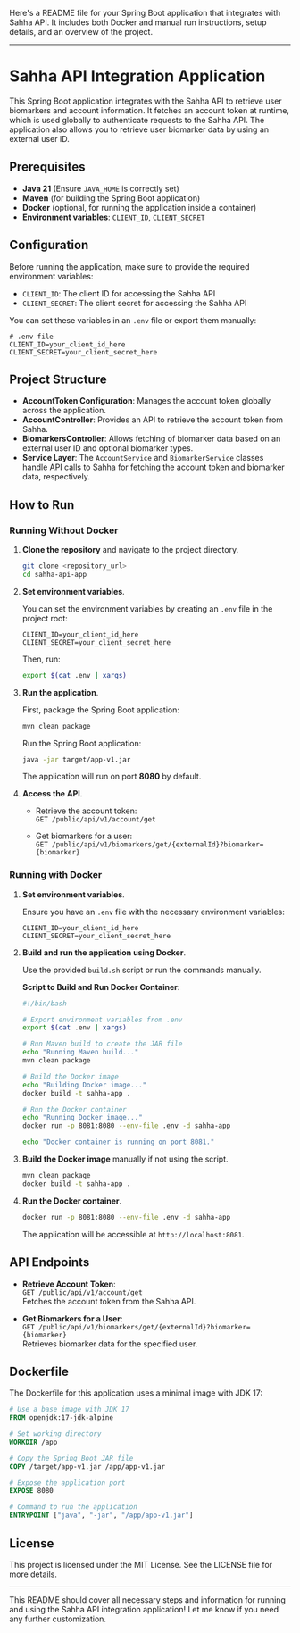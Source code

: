 Here's a README file for your Spring Boot application that integrates with Sahha API. It includes both Docker and manual run instructions, setup details, and an overview of the project.

---

# Sahha API Integration Application

This Spring Boot application integrates with the Sahha API to retrieve user biomarkers and account information. It fetches an account token at runtime, which is used globally to authenticate requests to the Sahha API. The application also allows you to retrieve user biomarker data by using an external user ID.

## Prerequisites

- **Java 21** (Ensure `JAVA_HOME` is correctly set)
- **Maven** (for building the Spring Boot application)
- **Docker** (optional, for running the application inside a container)
- **Environment variables**: `CLIENT_ID`, `CLIENT_SECRET`

## Configuration

Before running the application, make sure to provide the required environment variables:

- `CLIENT_ID`: The client ID for accessing the Sahha API
- `CLIENT_SECRET`: The client secret for accessing the Sahha API

You can set these variables in an `.env` file or export them manually:

```
# .env file
CLIENT_ID=your_client_id_here
CLIENT_SECRET=your_client_secret_here
```

## Project Structure

- **AccountToken Configuration**: Manages the account token globally across the application.
- **AccountController**: Provides an API to retrieve the account token from Sahha.
- **BiomarkersController**: Allows fetching of biomarker data based on an external user ID and optional biomarker types.
- **Service Layer**: The `AccountService` and `BiomarkerService` classes handle API calls to Sahha for fetching the account token and biomarker data, respectively.

## How to Run

### Running Without Docker

1. **Clone the repository** and navigate to the project directory.

   ```bash
   git clone <repository_url>
   cd sahha-api-app
   ```

2. **Set environment variables**.

   You can set the environment variables by creating an `.env` file in the project root:

   ```
   CLIENT_ID=your_client_id_here
   CLIENT_SECRET=your_client_secret_here
   ```

   Then, run:

   ```bash
   export $(cat .env | xargs)
   ```

3. **Run the application**.

   First, package the Spring Boot application:

   ```bash
   mvn clean package
   ```

   Run the Spring Boot application:

   ```bash
   java -jar target/app-v1.jar
   ```

   The application will run on port **8080** by default.

4. **Access the API**.

    - Retrieve the account token:  
      `GET /public/api/v1/account/get`

    - Get biomarkers for a user:  
      `GET /public/api/v1/biomarkers/get/{externalId}?biomarker={biomarker}`

### Running with Docker

1. **Set environment variables**.

   Ensure you have an `.env` file with the necessary environment variables:

   ```
   CLIENT_ID=your_client_id_here
   CLIENT_SECRET=your_client_secret_here
   ```

2. **Build and run the application using Docker**.

   Use the provided `build.sh` script or run the commands manually.

   **Script to Build and Run Docker Container**:
   ```bash
   #!/bin/bash

   # Export environment variables from .env
   export $(cat .env | xargs)

   # Run Maven build to create the JAR file
   echo "Running Maven build..."
   mvn clean package

   # Build the Docker image
   echo "Building Docker image..."
   docker build -t sahha-app .

   # Run the Docker container
   echo "Running Docker image..."
   docker run -p 8081:8080 --env-file .env -d sahha-app

   echo "Docker container is running on port 8081."
   ```

3. **Build the Docker image** manually if not using the script.

   ```bash
   mvn clean package
   docker build -t sahha-app .
   ```

4. **Run the Docker container**.

   ```bash
   docker run -p 8081:8080 --env-file .env -d sahha-app
   ```

   The application will be accessible at `http://localhost:8081`.

## API Endpoints

- **Retrieve Account Token**:  
  `GET /public/api/v1/account/get`  
  Fetches the account token from the Sahha API.

- **Get Biomarkers for a User**:  
  `GET /public/api/v1/biomarkers/get/{externalId}?biomarker={biomarker}`  
  Retrieves biomarker data for the specified user.

## Dockerfile

The Dockerfile for this application uses a minimal image with JDK 17:

```dockerfile
# Use a base image with JDK 17
FROM openjdk:17-jdk-alpine

# Set working directory
WORKDIR /app

# Copy the Spring Boot JAR file
COPY /target/app-v1.jar /app/app-v1.jar

# Expose the application port
EXPOSE 8080

# Command to run the application
ENTRYPOINT ["java", "-jar", "/app/app-v1.jar"]
```

## License

This project is licensed under the MIT License. See the LICENSE file for more details.

---

This README should cover all necessary steps and information for running and using the Sahha API integration application! Let me know if you need any further customization.
